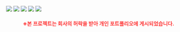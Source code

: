 <img src="/images/design_portfolio/5/image1.webp"/>
<img src="/images/design_portfolio/5/image2.webp"/>
<img src="/images/design_portfolio/5/image3.webp"/>
<img src="/images/design_portfolio/5/image4.webp"/>
<img src="/images/design_portfolio/5/image5.webp"/>
<h4 style="text-align: center; color: #ff3333;">※본 프로젝트는 회사의 허락을 받아 개인 포트폴리오에 게시되었습니다.</h4>